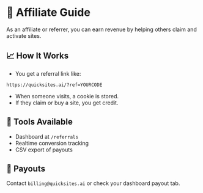 # 🤝 Affiliate Guide

As an affiliate or referrer, you can earn revenue by helping others claim and activate sites.

## 📈 How It Works

- You get a referral link like:
```
https://quicksites.ai/?ref=YOURCODE
```
- When someone visits, a cookie is stored.
- If they claim or buy a site, you get credit.

## 🧩 Tools Available

- Dashboard at `/referrals`
- Realtime conversion tracking
- CSV export of payouts

## 💸 Payouts

Contact `billing@quicksites.ai` or check your dashboard payout tab.

